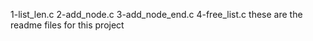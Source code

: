 1-list_len.c
2-add_node.c
3-add_node_end.c
4-free_list.c
these are the readme files for this project
